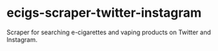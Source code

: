 # ecigs-scraper-twitter-instagram
Scraper for searching e-cigarettes and vaping products on Twitter and Instagram.
